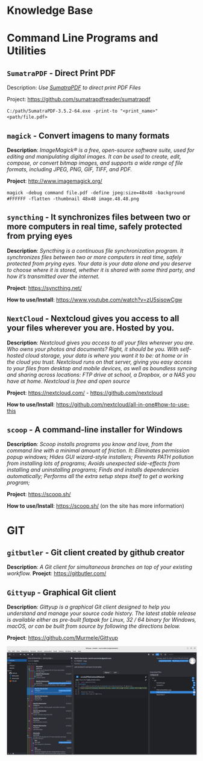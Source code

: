 # Knowledge Base

# Command Line Programs and Utilities

## `SumatraPDF` - Direct Print PDF

Description: *Use [SumatraPDF](https://github.com/sumatrapdfreader/sumatrapdf) to direct print PDF Files*

Project: https://github.com/sumatrapdfreader/sumatrapdf

```shell
C:/path/SumatraPDF-3.5.2-64.exe -print-to "<print_name>" <path/file.pdf>
```

## `magick` - Convert imagens to many formats

**Description**: *ImageMagick® is a free, open-source software suite, used for editing and manipulating digital images. It can be used to create, edit, compose, or convert bitmap images, and supports a wide range of file formats, including JPEG, PNG, GIF, TIFF, and PDF.*

**Project**: http://www.imagemagick.org/

```shell
magick -debug command file.pdf -define jpeg:size=48x48 -background #FFFFFF -flatten -thumbnail 48x48 image.48.48.png
```

## `syncthing` - It synchronizes files between two or more computers in real time, safely protected from prying eyes

**Description**: *Syncthing is a continuous file synchronization program. It synchronizes files between two or more computers in real time, safely protected from prying eyes. Your data is your data alone and you deserve to choose where it is stored, whether it is shared with some third party, and how it’s transmitted over the internet.*

**Project**: https://syncthing.net/

**How to use/Install**: https://www.youtube.com/watch?v=zU5sisowCgw


## `NextCloud` - Nextcloud gives you access to all your files wherever you are. Hosted by you.

**Description**: *Nextcloud gives you access to all your files wherever you are. Who owns your photos and documents? Right, it should be you. With self-hosted cloud storage, your data is where you want it to be: at home or in the cloud you trust. Nextcloud runs on that server, giving you easy access to your files from desktop and mobile devices, as well as boundless syncing and sharing across locations: FTP drive at school, a Dropbox, or a NAS you have at home. Nextcloud is free and open source*

**Project**: https://nextcloud.com/  - https://github.com/nextcloud

**How to use/Install**: https://github.com/nextcloud/all-in-one#how-to-use-this


## `scoop` - A command-line installer for Windows

**Description**: *Scoop installs programs you know and love, from the command line with a minimal amount of friction. It: Eliminates permission popup windows; Hides GUI wizard-style installers; Prevents PATH pollution from installing lots of programs; Avoids unexpected side-effects from installing and uninstalling programs; Finds and installs dependencies automatically; Performs all the extra setup steps itself to get a working program;*

**Project**: https://scoop.sh/

**How to use/Install**: https://scoop.sh/ (on the site has more information)



# GIT

## `gitbutler` - Git client created by github creator

**Description**: *A Git client for simultaneous branches on top of your existing workflow.*
**Proejct**: https://gitbutler.com/

##  `Gittyup` - Graphical Git client 

**Description**: *Gittyup is a graphical Git client designed to help you understand and manage your source code history. The latest stable release is available either as pre-built flatpak for Linux, 32 / 64 binary for Windows, macOS, or can be built from source by following the directions below.*

**Project**: https://github.com/Murmele/Gittyup

![alt text](https://raw.githubusercontent.com/Murmele/Gittyup/master/rsrc/screenshots/main_dark_orig.png?raw=true)

